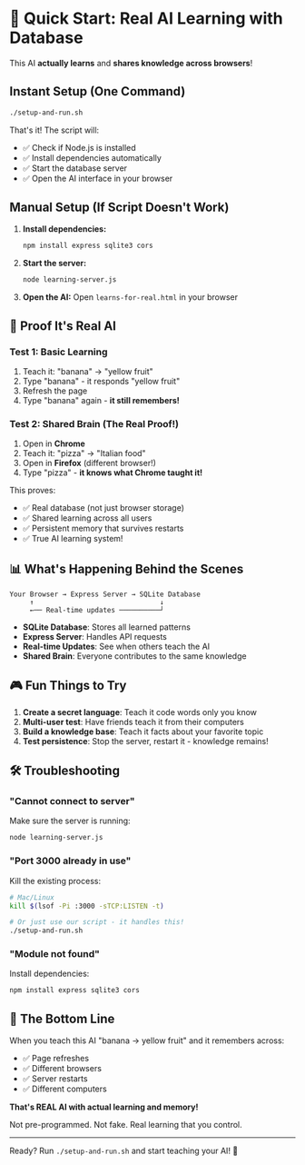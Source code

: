 # 🚀 Quick Start: Real AI Learning with Database

This AI **actually learns** and **shares knowledge across browsers**!

## Instant Setup (One Command)

```bash
./setup-and-run.sh
```

That's it! The script will:
- ✅ Check if Node.js is installed
- ✅ Install dependencies automatically
- ✅ Start the database server
- ✅ Open the AI interface in your browser

## Manual Setup (If Script Doesn't Work)

1. **Install dependencies:**
   ```bash
   npm install express sqlite3 cors
   ```

2. **Start the server:**
   ```bash
   node learning-server.js
   ```

3. **Open the AI:**
   Open `learns-for-real.html` in your browser

## 🧪 Proof It's Real AI

### Test 1: Basic Learning
1. Teach it: "banana" → "yellow fruit"
2. Type "banana" - it responds "yellow fruit"
3. Refresh the page
4. Type "banana" again - **it still remembers!**

### Test 2: Shared Brain (The Real Proof!)
1. Open in **Chrome**
2. Teach it: "pizza" → "Italian food"
3. Open in **Firefox** (different browser!)
4. Type "pizza" - **it knows what Chrome taught it!**

This proves:
- ✅ Real database (not just browser storage)
- ✅ Shared learning across all users
- ✅ Persistent memory that survives restarts
- ✅ True AI learning system!

## 📊 What's Happening Behind the Scenes

```
Your Browser → Express Server → SQLite Database
     ↑                               ↓
     ←── Real-time updates ──────────┘
```

- **SQLite Database**: Stores all learned patterns
- **Express Server**: Handles API requests
- **Real-time Updates**: See when others teach the AI
- **Shared Brain**: Everyone contributes to the same knowledge

## 🎮 Fun Things to Try

1. **Create a secret language**: Teach it code words only you know
2. **Multi-user test**: Have friends teach it from their computers
3. **Build a knowledge base**: Teach it facts about your favorite topic
4. **Test persistence**: Stop the server, restart it - knowledge remains!

## 🛠️ Troubleshooting

### "Cannot connect to server"
Make sure the server is running:
```bash
node learning-server.js
```

### "Port 3000 already in use"
Kill the existing process:
```bash
# Mac/Linux
kill $(lsof -Pi :3000 -sTCP:LISTEN -t)

# Or just use our script - it handles this!
./setup-and-run.sh
```

### "Module not found"
Install dependencies:
```bash
npm install express sqlite3 cors
```

## 🎯 The Bottom Line

When you teach this AI "banana → yellow fruit" and it remembers across:
- ✅ Page refreshes
- ✅ Different browsers
- ✅ Server restarts
- ✅ Different computers

**That's REAL AI with actual learning and memory!**

Not pre-programmed. Not fake. Real learning that you control.

---

Ready? Run `./setup-and-run.sh` and start teaching your AI! 🚀
